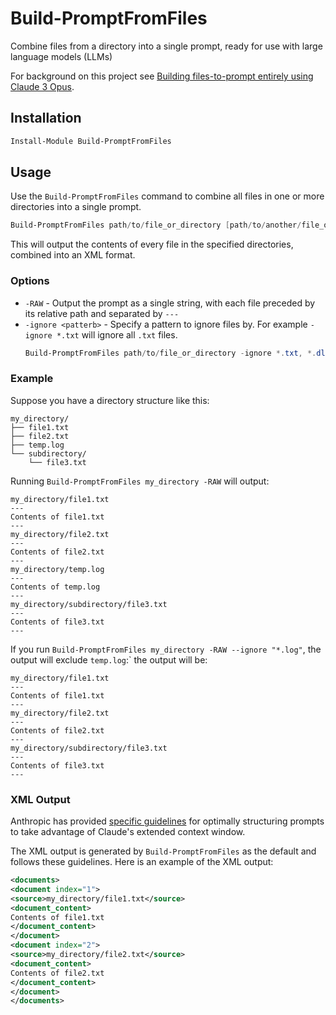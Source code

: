 # Build-PromptFromFiles

Combine files from a directory into a single prompt, ready for use with large language models (LLMs)

For background on this project see [Building files-to-prompt entirely using Claude 3 Opus](https://simonwillison.net/2024/Apr/8/files-to-prompt/).

## Installation

```powershell
Install-Module Build-PromptFromFiles
```

## Usage

Use the `Build-PromptFromFiles` command to combine all files in one or more directories into a single prompt.

```powershell
Build-PromptFromFiles path/to/file_or_directory [path/to/another/file_or_directory ...]
```

This will output the contents of every file in the specified directories, combined into an XML format.

### Options

- `-RAW` - Output the prompt as a single string, with each file preceded by its relative path and separated by `---`
- `-ignore <patterb>` - Specify a pattern to ignore files by. For example `-ignore *.txt` will ignore all `.txt` files.
    ```powershell
    Build-PromptFromFiles path/to/file_or_directory -ignore *.txt, *.dll
    ```

### Example

Suppose you have a directory structure like this:

```plaintext
my_directory/
├── file1.txt
├── file2.txt
├── temp.log
└── subdirectory/
    └── file3.txt
```

Running `Build-PromptFromFiles my_directory -RAW` will output:

```plaintext
my_directory/file1.txt
---
Contents of file1.txt
---
my_directory/file2.txt
---
Contents of file2.txt
---
my_directory/temp.log
---
Contents of temp.log
---
my_directory/subdirectory/file3.txt
---
Contents of file3.txt
---
```

If you run `Build-PromptFromFiles my_directory -RAW --ignore "*.log"`, the output will exclude `temp.log`:` the output will be:

```plaintext
my_directory/file1.txt
---
Contents of file1.txt
---
my_directory/file2.txt
---
Contents of file2.txt
---
my_directory/subdirectory/file3.txt
---
Contents of file3.txt
---
```

### XML Output

Anthropic has provided [specific guidelines](https://docs.anthropic.com/claude/docs/long-context-window-tips) for optimally structuring prompts to take advantage of Claude's extended context window.

The XML output is generated by `Build-PromptFromFiles` as the default and follows these guidelines. Here is an example of the XML output:

```xml
<documents>
<document index="1">
<source>my_directory/file1.txt</source>
<document_content>
Contents of file1.txt
</document_content>
</document>
<document index="2">
<source>my_directory/file2.txt</source>
<document_content>
Contents of file2.txt
</document_content>
</document>
</documents>
```